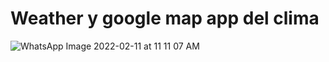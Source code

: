 # Weather y google map app del clima

![WhatsApp Image 2022-02-11 at 11 11 07 AM](https://user-images.githubusercontent.com/54992061/153618570-16248f7c-b335-42a6-843f-99c7e00d3c41.jpeg)
